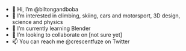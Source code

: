 - 👋 Hi, I’m @biltongandboba
- 👀 I’m interested in climbing, skiing, cars and motorsport, 3D design, science and physics
- 🌱 I’m currently learning Blender
- 💞️ I’m looking to collaborate on [not sure yet]
- 📫 You can reach me @crescentfuze on Twitter

<!---
crescentfuze/crescentfuze is a ✨ special ✨ repository because its `README.md` (this file) appears on your GitHub profile.
You can click the Preview link to take a look at your changes.
--->
